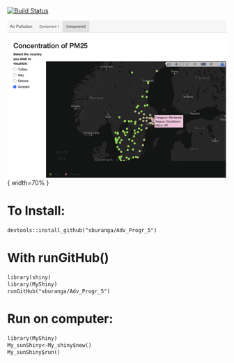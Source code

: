 [![Build Status](https://travis-ci.org/Sburanga/Adv_Progr_5.svg?branch=master)](https://travis-ci.org/Sburanga/Adv_Progr_5)

![Sample Screenshot](https://raw.githubusercontent.com/rubicco/Statistics-and-Machine-Learning/master/Advanced%20R%20Programming/lab5/ss.png){ width=70% }

# To Install:

```{r , eval=FALSE}
devtools::install_github("sburanga/Adv_Progr_5")
```

# With runGitHub()

```{r , eval=FALSE}
library(shiny)
library(MyShiny)
runGitHub("sburanga/Adv_Progr_5")
```

# Run on computer:

```{r}
library(MyShiny)
My_sunShiny<-My_shiny$new()
My_sunShiny$run()
```
